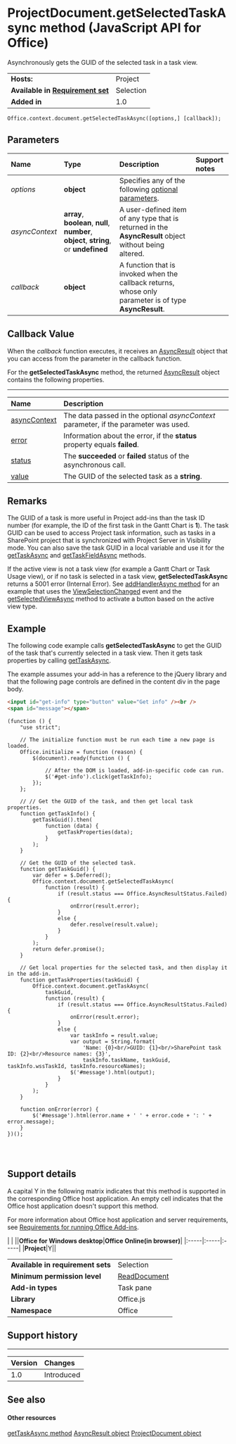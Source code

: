
# ProjectDocument.getSelectedTaskAsync method (JavaScript API for Office)
Asynchronously gets the GUID of the selected task in a task view.

|||
|:-----|:-----|
|**Hosts:**|Project|
|**Available in [Requirement set](http://msdn.microsoft.com/library/6b6702f2-b0a5-46ab-a356-8dda897ca8ae%28Office.15%29.aspx)**|Selection|
|**Added in**|1.0|

```
Office.context.document.getSelectedTaskAsync([options,] [callback]);
```


## Parameters



|**Name**|**Type**|**Description**|**Support notes**|
|:-----|:-----|:-----|:-----|
| _options_|**object**|Specifies any of the following [optional parameters](http://msdn.microsoft.com/library/7fe6bb42-3178-4d96-85f5-af5caea7b950%28Office.15%29.aspx#AsyncProgramming_OptionalParameters).||
| _asyncContext_|**array**,  **boolean**,  **null**,  **number**,  **object**, **string**, or  **undefined**|A user-defined item of any type that is returned in the  **AsyncResult** object without being altered.||
| _callback_|**object**|A function that is invoked when the callback returns, whose only parameter is of type  **AsyncResult**.||

## Callback Value

When the  _callback_ function executes, it receives an [AsyncResult](../reference/shared/asyncresult-object.md) object that you can access from the parameter in the callback function.

For the  **getSelectedTaskAsync** method, the returned [AsyncResult](../reference/shared/asyncresult-object.md) object contains the following properties.


****


|**Name**|**Description**|
|:-----|:-----|
|[asyncContext](../reference/shared/asyncresult/asynccontext-property.md)|The data passed in the optional  _asyncContext_ parameter, if the parameter was used.|
|[error](../reference/shared/asyncresult/error-property.md)|Information about the error, if the  **status** property equals **failed**.|
|[status](../reference/shared/asyncresult/status-property.md)|The  **succeeded** or **failed** status of the asynchronous call.|
|[value](../reference/shared/asyncresult/value-property.md)|The GUID of the selected task as a  **string**.|

## Remarks

The GUID of a task is more useful in Project add-ins than the task ID number (for example, the ID of the first task in the Gantt Chart is  **1**). The task GUID can be used to access Project task information, such as tasks in a SharePoint project that is synchronized with Project Server in Visibility mode. You can also save the task GUID in a local variable and use it for the [getTaskAsync](../reference/shared/projectdocument/gettaskasync-method.md) and [getTaskFieldAsync](../reference/shared/projectdocument/gettaskfieldasync-method.md) methods.

If the active view is not a task view (for example a Gantt Chart or Task Usage view), or if no task is selected in a task view,  **getSelectedTaskAsync** returns a 5001 error (Internal Error). See [addHandlerAsync method](../reference/shared/projectdocument/addhandlerasync-method.md) for an example that uses the [ViewSelectionChanged](../reference/shared/projectdocument/viewselectionchanged-event.md) event and the [getSelectedViewAsync](../reference/shared/projectdocument/getselectedviewasync-method.md) method to activate a button based on the active view type.


## Example

The following code example calls  **getSelectedTaskAsync** to get the GUID of the task that's currently selected in a task view. Then it gets task properties by calling [getTaskAsync](../reference/shared/projectdocument/gettaskasync-method.md).

The example assumes your add-in has a reference to the jQuery library and that the following page controls are defined in the content div in the page body.




```HTML
<input id="get-info" type="button" value="Get info" /><br />
<span id="message"></span>
```




```
(function () {
    "use strict";

    // The initialize function must be run each time a new page is loaded.
    Office.initialize = function (reason) {
        $(document).ready(function () {

            // After the DOM is loaded, add-in-specific code can run.
            $('#get-info').click(getTaskInfo);
        });
    };

    // // Get the GUID of the task, and then get local task properties.
    function getTaskInfo() {
        getTaskGuid().then(
            function (data) {
                getTaskProperties(data);
            }
        );
    }

    // Get the GUID of the selected task.
    function getTaskGuid() {
        var defer = $.Deferred();
        Office.context.document.getSelectedTaskAsync(
            function (result) {
                if (result.status === Office.AsyncResultStatus.Failed) {
                    onError(result.error);
                }
                else {
                    defer.resolve(result.value);
                }
            }
        );
        return defer.promise();
    }

    // Get local properties for the selected task, and then display it in the add-in.
    function getTaskProperties(taskGuid) {
        Office.context.document.getTaskAsync(
            taskGuid,
            function (result) {
                if (result.status === Office.AsyncResultStatus.Failed) {
                    onError(result.error);
                }
                else {
                    var taskInfo = result.value;
                    var output = String.format(
                        'Name: {0}<br/>GUID: {1}<br/>SharePoint task ID: {2}<br/>Resource names: {3}',
                        taskInfo.taskName, taskGuid, taskInfo.wssTaskId, taskInfo.resourceNames);
                    $('#message').html(output);
                }
            }
        );
    }

    function onError(error) {
        $('#message').html(error.name + ' ' + error.code + ': ' + error.message);
    }
})();

    


```


## Support details
<a name="bk_support"> </a>

A capital Y in the following matrix indicates that this method is supported in the corresponding Office host application. An empty cell indicates that the Office host application doesn't support this method.

For more information about Office host application and server requirements, see [Requirements for running Office Add-ins](http://msdn.microsoft.com/library/67340567-bb9a-498c-96d3-3f52f28c16bc%28Office.15%29.aspx).


|
|
||**Office for Windows desktop**|**Office Online(in browser)**|
|:-----|:-----|:-----|
|**Project**|Y||

|||
|:-----|:-----|
|**Available in requirement sets**|Selection|
|**Minimum permission level**|[ReadDocument](http://msdn.microsoft.com/library/da2efadc-4ebf-45fe-be39-397ac1eb1dbd%28Office.15%29.aspx)|
|**Add-in types**|Task pane|
|**Library**|Office.js|
|**Namespace**|Office|

## Support history
<a name="bk_history"> </a>


****


|**Version**|**Changes**|
|:-----|:-----|
|1.0|Introduced|

## See also
<a name="bk_history"> </a>


#### Other resources


[getTaskAsync method](../reference/shared/projectdocument/gettaskasync-method.md)
[AsyncResult object](../reference/shared/asyncresult-object.md)
[ProjectDocument object](../reference/shared/projectdocument/projectdocument-object.md)
